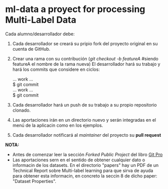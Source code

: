 # ml-data a proyect for processing Multi-Label Data
Cada alumno/desarrollador debe:
1. Cada desarrollador se creará su pripio fork del proyecto original en su cuenta de GitHub.
2. Crear una rama con su contribución (_git checkout -b featureA_ #siendo featureA el nombre de la rama nueva)
  El desarrollador hará su trabajo y hará los commits que considere en ciclos:  
  
      ... work ...  
    $ git commit  
      ... work ...  
    $ git commit  

3. Cada desarrollador hará un push de su trabajo a su propio repositorio clonado.
4. Las aportaciones irán en un directorio nuevo y serán integradas en el menú de la aplicacin como en los ejemplos.
4. Cada desarrollador notificará al _maintainer_ del proyecto su **pull request**

**NOTA:**
- Antes de comenzar leer la sección _Forked Public Project_ del libro [Git Pro](https://git-scm.com/book/en/v2/Distributed-Git-Contributing-to-a-Project)
- Las aportaciones sern en el sentido de obtener cualquier dato o informacin de los datasets. En el directorio "papers" hay un PDF de un Technical Report sobre Multi-label learning para que sirva de ayuda para obtener esta informacin, en concreto la seccin 8 de dicho paper: "Dataset Properties".
